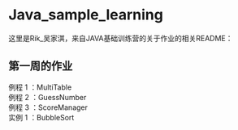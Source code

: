 # Java_sample_learning
这里是Rik_吴家淇，来自JAVA基础训练营的关于作业的相关README：
## 第一周的作业
例程 1 ：MultiTable<br>
例程 2 ：GuessNumber<br>
例程 3 ：ScoreManager<br>
实例 1 ：BubbleSort<br>
